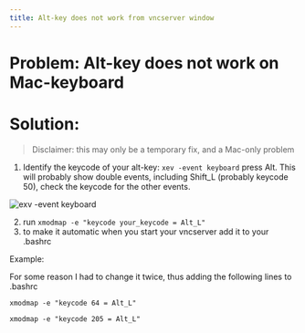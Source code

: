 ```yaml
---
title: Alt-key does not work from vncserver window
---
```

# Problem: Alt-key does not work on Mac-keyboard

# Solution:

> Disclaimer: this may only be a temporary fix, and a Mac-only problem

1. Identify the keycode of your alt-key: `xev -event keyboard` press Alt. This will probably show double events, including Shift_L (probably keycode 50), check the keycode for the other events.

![exv -event keyboard](https://github.com/natmegsweden/NatMEG_Wiki/raw/main/wiki_images/xev_print.png)

2. run `xmodmap -e "keycode your_keycode = Alt_L"`
3. to make it automatic when you start your vncserver add it to your .bashrc

Example:

For some reason I had to change it twice, thus adding the following lines to .bashrc

`xmodmap -e "keycode 64 = Alt_L"`

`xmodmap -e "keycode 205 = Alt_L"`


